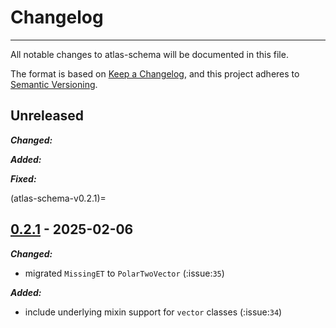 # Changelog

---

All notable changes to atlas-schema will be documented in this file.

The format is based on [Keep a Changelog](https://keepachangelog.com/en/1.0.0/),
and this project adheres to
[Semantic Versioning](https://semver.org/spec/v2.0.0.html).

## Unreleased

**_Changed:_**

**_Added:_**

**_Fixed:_**

(atlas-schema-v0.2.1)=

## [0.2.1](https://github.com/scipp-atlas/atlas-schema/releases/tag/v0.2.1) - 2025-02-06

**_Changed:_**

- migrated `MissingET` to `PolarTwoVector` (:issue:`35`)

**_Added:_**

- include underlying mixin support for `vector` classes (:issue:`34`)
